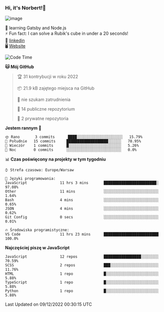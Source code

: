 ### Hi, it's Norbert!👋

![image](https://i.imgur.com/y3Fbv48.png)


🧠 learning Gatsby and Node.js <br>
⚡ Fun fact: I can solve a Rubik's cube in under a 20 seconds! <br>
👔 [linkedin](https://www.linkedin.com/in/norbert-%C5%82uszkiewicz-75b0891b3/) <br>
🖥 [Website](https://norbertluszkiewicz.pl/)<br>


<!--START_SECTION:waka-->
![Code Time](http://img.shields.io/badge/Code%20Time-1%2C846%20hrs%2031%20mins-blue)

**🐱 Mój GitHub** 

> 🏆 31 kontrybucji w roku 2022
 > 
> 📦 21.9 kB zajętego miejsca na GitHub 
 > 
> 🚫 nie szukam zatrudnienia
 > 
> 📜 14 publiczne repozytorium 
 > 
> 🔑 2 prywatne repozytoria  
 > 
**Jestem rannym 🐤** 

```text
🌞 Rano       3 commits      ████░░░░░░░░░░░░░░░░░░░░░   15.79% 
🌆 Południe   15 commits     ███████████████████░░░░░░   78.95% 
🌃 Wieczór    1 commits      █░░░░░░░░░░░░░░░░░░░░░░░░   5.26% 
🌙 Noc        0 commits      ░░░░░░░░░░░░░░░░░░░░░░░░░   0.0%

```


📊 **Czas poświęcony na projekty w tym tygodniu** 

```text
⌚︎ Strefa czasowa: Europe/Warsaw

💬 Języki programowania: 
JavaScript               11 hrs 3 mins       ████████████████████████░   97.08% 
Other                    11 mins             ░░░░░░░░░░░░░░░░░░░░░░░░░   1.64% 
Bash                     4 mins              ░░░░░░░░░░░░░░░░░░░░░░░░░   0.65% 
JSON                     4 mins              ░░░░░░░░░░░░░░░░░░░░░░░░░   0.62% 
Git Config               0 secs              ░░░░░░░░░░░░░░░░░░░░░░░░░   0.01%

🔥 Środowiska programistyczne: 
VS Code                  11 hrs 23 mins      █████████████████████████   100.0%

```

**Najczęściej piszę w JavaScript** 

```text
JavaScript               12 repos            █████████████████░░░░░░░░   70.59% 
SCSS                     2 repos             ███░░░░░░░░░░░░░░░░░░░░░░   11.76% 
HTML                     1 repo              █░░░░░░░░░░░░░░░░░░░░░░░░   5.88% 
TypeScript               1 repo              █░░░░░░░░░░░░░░░░░░░░░░░░   5.88% 
Python                   1 repo              █░░░░░░░░░░░░░░░░░░░░░░░░   5.88%

```



 Last Updated on 09/12/2022 00:30:15 UTC
<!--END_SECTION:waka-->
